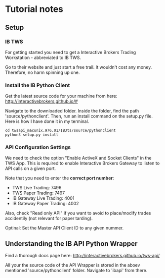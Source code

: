# Tutorial notes

## Setup

### IB TWS

For getting started you need to get a Interactive Brokers Trading Workstation - abbreviated to IB TWS.

Go to their website and just start a free trail. It wouldn't cost any money. Therefore, no harm spinning up one.

### Install the IB Python Client

Get the latest source code for your machine from here: http://interactivebrokers.github.io/#

Navigate to the downloaded folder. Inside the folder, find the path 'source/pythonclient'. Then, run an install command on the setup.py file. Here is how I have done it in my terminal.

```
cd twsapi_macunix.976.01/IBJts/source/pythonclient
python3 setup.py install
```

### API Configuration Settings

We need to check the option "Enable ActiveX and Socket Clients" in the TWS App. This is required to enable Interactive Brokers Gateway to listen to API calls on a given port.

Note that you need to enter the **correct port number**:
- TWS Live Trading: 7496
- TWS Paper Trading: 7497
- IB Gateway Live Trading: 4001
- IB Gateway Paper Trading: 4002

Also, check "Read only API" if you want to avoid to place/modify trades accidentily (not relevant for paper tarding).

Optinal: Set the Master API Client ID to any given nummer.

## Understanding the IB API Python Wrapper

Find a thorough docs page here: http://interactivebrokers.github.io/tws-api/

All your the source code of the API Wrapper is stored in the aboev mentioned 'source/pythonclient' folder. Navigate to 'ibapi' from there.